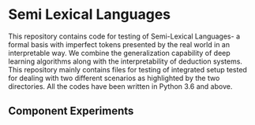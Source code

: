 # Semi Lexical Languages
This repository contains code for testing of Semi-Lexical Languages- a formal basis with imperfect tokens presented by the real world in an interpretable way. We combine the generalization capability of deep learning algorithms along with the interpretability of deduction systems. This repository mainly contains files for testing of integrated setup tested for dealing with two different scenarios as highlighted by the two directories. All the codes have been written in Python 3.6 and above.

## Component Experiments
